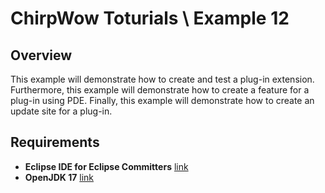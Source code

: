 # ChirpWow Toturials \ Example 12

## Overview
This example will demonstrate how to create and test a plug-in extension.
Furthermore, this example will demonstrate how to create a feature for a plug-in using PDE.
Finally, this example will demonstrate how to create an update site for a plug-in.

## Requirements
* **Eclipse IDE for Eclipse Committers** [link](https://www.eclipse.org/downloads/)
* **OpenJDK 17** [link](https://adoptium.net/)
